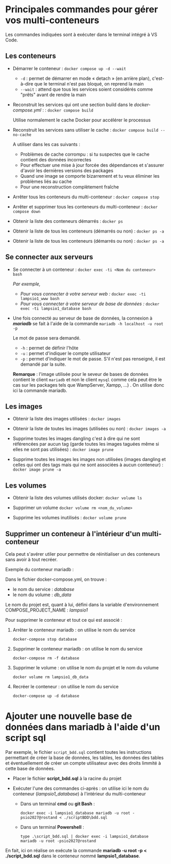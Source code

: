 # Principales commandes pour gérer vos multi-conteneurs

Les commandes indiquées sont à exécuter dans le terminal intégré à VS Code.

## Les conteneurs

* Démarrer le conteneur : `docker compose up -d --wait`

  - `-d` : permet de démarrer en mode « detach ­­» (en arrière plan), c'est-à-dire que le terminal n'est pas bloqué, on reprend la main
  - `--wait` : attend que tous les services soient considérés comme "prêts" avant de rendre la main


* Reconstruit les services qui ont une section build dans le *docker-compose.yml* : : `docker compose build`

  Utilise normalement le cache Docker pour accélérer le processus 

* Reconstruit les services sans utiliser le cache : `docker compose build --no-cache`

  A utiliser dans les cas suivants : 
  - Problèmes de cache corrompu : si tu suspectes que le cache contient des données incorrectes
  - Pour effectuer une mise à jour forcée des dépendances et s'assurer d'avoir les dernières versions des packages
  - Quand une image se comporte bizarrement et tu veux éliminer les problèmes liés au cache
  - Pour une reconstruction complètement fraîche

* Arrêter tous les conteneurs du multi-conteneur :  `docker compose stop`

* Arrêter et supprimer tous les conteneurs du multi-conteneur :  `docker compose down`

* Obtenir la liste des conteneurs démarrés :
`docker ps`

* Obtenir la liste de tous les conteneurs (démarrés ou non) :
`docker ps -a`

* Obtenir la liste de tous les conteneurs (démarrés ou non) :
`docker ps -a`

## Se connecter aux serveurs

* Se connecter à un conteneur : `docker exec -ti <Nom du conteneur> bash`
  
  *Par exemple,* 
  - *Pour vous connecter à votre serveur web :* `docker exec -ti lampsio1_www bash`
  - *Pour vous connecter à votre serveur de base de données :* `docker exec -ti lampsio1_database bash`

* Une fois connecté au serveur de base de données, la connexion à *__mariadb__* se fait à l'aide de la commande `mariadb -h localhost -u root -p`

  Le mot de passe sera demandé.

  - `-h` : permet de définir l'hôte
  - `-u` : permet d'indiquer le compte utilisateur
  - `-p` : permet d'indiquer le mot de passe. S'il n'est pas renseigné, il est demandé par la suite.  

  **Remarque** : l'image utilisée pour le seveur de bases de données contient le client `mariadb` et non le client `mysql` comme cela peut être le cas sur les packages tels que WampServer, Xampp, ...) . On utilise donc ici la commande mariadb.

## Les images

* Obtenir la liste des images utilisées :
`docker images`

* Obtenir la liste de toutes les images (utilisées ou non) :
`docker images -a`

* Supprime toutes les images dangling c'est à dire qui ne sont référencées par aucun tag (garde toutes les images taguées même si elles ne sont pas utilisées) :
`docker image prune`

* Supprime toutes les images les images non utilisées (images dangling et celles qui ont des tags mais qui ne sont associées à aucun conteneur)  :
`docker image prune -a`

## Les volumes

* Obtenir la liste des volumes utilisés docker:
`docker volume ls`

* Supprimer un volume
`docker volume rm <nom_du_volume>`

* Supprime les volumes inutilisés :
`docker volume prune`

## Supprimer un conteneur à l'intérieur d'un multi-conteneur 

Cela peut s'avérer utiler pour permettre de réinitialiser un des conteneurs sans avoir à tout recréer.

Exemple du conteneur mariadb :

Dans le fichier docker-compose.yml, on trouve :
* le nom du service : *database*
* le nom du volume : *db_data*

Le nom du projet est, quant à lui, défini dans la variable d'environnement COMPOSE_PROJECT_NAME : *lampsio1*


Pour supprimer le conteneur et tout ce qui est associé : 

1. Arrêter le conteneur mariadb : on utilise le nom du service

      `docker-compose stop database`

2. Supprimer le conteneur mariadb : on utilise le nom du service

      `docker-compose rm -f database`

3. Supprimer le volume : on utilise le nom du projet et le nom du volume

      `docker volume rm lampsio1_db_data` 

4. Recréer le conteneur : on utilise le nom du service

      `docker-compose up -d database`

# Ajouter une nouvelle base de données dans mariadb à l'aide d'un script sql

Par exemple, le fichier `script_bdd.sql` contient toutes les instructions permettant de créer la base de données, les tables, les données des tables et éventuellement de créer un compte utilisateur avec des droits limmité à cette base de données.

* Placer le fichier **script_bdd.sql** à la racine du projet

* Exécuter l'une des commandes ci-après : on utilise ici le nom du conteneur (*lampsio1_database*) à l'intérieur du multi-conteneur 

  - Dans un terminal **cmd** ou **git Bash** :

      `docker exec -i lampsio1_database mariadb -u root -psio2027@rostand < ./scriptBDD\bdd.sql`

  - Dans un terminal **Powershell** :

      `type .\script_bdd.sql | docker exec -i lampsio1_database mariadb -u root -psio2027@rostand`
       

En fait, ici on réalise on exécute la commande **mariadb -u root -p < ./script_bdd.sql** dans le conteneur nommé **lampsio1_database**.

